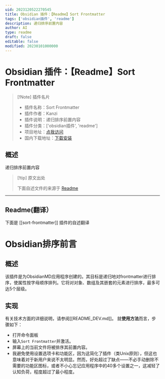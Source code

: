 ```yaml
---
uid: 2023120522270545
title: Obsidian 插件：【Readme】Sort Frontmatter
tags: ['obsidian插件', 'readme']
description: 递归排序前置内容
author: AI
type: readme
draft: false
editable: false
modified: 20230101000000
---
```


# Obsidian 插件：【Readme】Sort Frontmatter

> [!Note] 插件名片
> - 插件名称：Sort Frontmatter
> - 插件作者：Kanzi
> - 插件说明：递归排序前置内容
> - 插件分类：['obsidian插件', 'readme']
> - 项目地址：[点我访问](https://github.com/mariomui/obsidian-sort-frontmatter)
> - 国内下载地址：[下载安装](https://pkmer.cn/products/plugin/pluginMarket/?sort-frontmatter)

## 概述

递归排序前置内容



> [!tip] 原文出处
> 
>下面自述文件的来源于 [Readme](https://ghproxy.net/https://raw.githubusercontent.com/mariomui/obsidian-sort-frontmatter/master/README.md)
> 

---

## Readme(翻译）

下面是 [[sort-frontmatter]] 插件的自述翻译


# Obsidian排序前言
## 概述

该插件是为ObsidianMD应用程序创建的。其目标是递归地对frontmatter进行排序，使属性按字母顺序排列。它将对对象、数组及其嵌套的元素进行排序，最多可达5个层级。
## 实现

有关技术方面的详细说明，请参阅[[README_DEV.md]]。
就**使用方法**而言，步骤如下：

- 打开命令面板
- 输入`Sort Frontmatter`并激活。
- 屏幕上的当前文件将被排序其前置内容。
- 我避免使用设置选项卡和功能区，因为这简化了插件（类Unix原则），但这也意味着对于新用户来说不太明显。然而，好处超过了缺点——不必手动删除不需要的功能区图标，或者不小心忘记应用程序中的40多个设置之一，这减轻了认知负荷，程度超过了最小程度。



